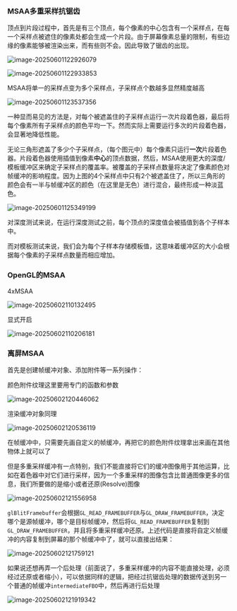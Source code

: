 ### MSAA多重采样抗锯齿

顶点到片段过程中，首先是有三个顶点，每个像素的中心包含有一个采样点，在每一个采样点被遮住的像素处都会生成一个片段。由于屏幕像素总量的限制，有些边缘的像素能够被渲染出来，而有些则不会。因此导致了锯齿的出现。

![image-20250601122926079](C:\Users\SOF\Desktop\OpenGL笔记\assets\image-20250601122926079.png)

![image-20250601122933853](C:\Users\SOF\Desktop\OpenGL笔记\assets\image-20250601122933853.png)

MSAA将单一的采样点变为多个采样点，子采样点个数越多显然精度越高

![image-20250601123537356](C:\Users\SOF\Desktop\OpenGL笔记\assets\image-20250601123537356.png)

一种显而易见的方法是，对每个被遮盖住的子采样点运行一次片段着色器，最后将每个像素所有子采样点的颜色平均一下。然而实际上需要运行多次的片段着色器，会显著地降低性能。

无论三角形遮盖了多少个子采样点，（每个图元中）每个像素只运行**一次**片段着色器。片段着色器使用插值到像素**中心**的顶点数据，然后，MSAA使用更大的深度/模板缓冲区来确定子采样点的覆盖率。被覆盖的子采样点数量将决定了像素颜色对帧缓冲的影响程度。因为上图的4个采样点中只有2个被遮盖住了，所以三角形的颜色会有一半与帧缓冲区的颜色（在这里是无色）进行混合，最终形成一种淡蓝色。

![image-20250601125349199](C:\Users\SOF\Desktop\OpenGL笔记\assets\image-20250601125349199.png)

对深度测试来说，在运行深度测试之前，每个顶点的深度值会被插值到各个子样本中。

而对模板测试来说，我们会为每个子样本存储模板值，这意味着缓冲区的大小会根据每个像素的子采样点数量而相应增加。

### OpenGL的MSAA

4xMSAA

![image-20250602110132495](C:\Users\SOF\Desktop\OpenGL笔记\assets\image-20250602110132495.png)

显式开启

![image-20250602110206181](C:\Users\SOF\Desktop\OpenGL笔记\assets\image-20250602110206181.png)

### 离屏MSAA

首先是创建帧缓冲对象、添加附件等一系列操作：

颜色附件纹理这里要用专门的函数和参数

![image-20250602120446062](C:\Users\SOF\Desktop\OpenGL笔记\assets\image-20250602120446062.png)

渲染缓冲对象同理

![image-20250602120536119](C:\Users\SOF\Desktop\OpenGL笔记\assets\image-20250602120536119.png)

在帧缓冲中，只需要先画自定义的帧缓冲，再把它的颜色附件纹理拿出来画在其他物体上就可以了

但是多重采样缓冲有一点特别，我们不能直接将它们的缓冲图像用于其他运算，比如在着色器中对它们进行采样，因为一个多重采样的图像包含比普通图像更多的信息，我们所要做的是缩小或者还原(Resolve)图像

![image-20250602121556958](C:\Users\SOF\Desktop\OpenGL笔记\assets\image-20250602121556958.png)

`glBlitFramebuffer`会根据`GL_READ_FRAMEBUFFER`与`GL_DRAW_FRAMEBUFFER`，决定哪个是源帧缓冲，哪个是目标帧缓冲，然后将`GL_READ_FRAMEBUFFER`复制到`GL_DRAW_FRAMEBUFFER`，并且将多重采样缓冲还原。上述代码是直接将自定义帧缓冲的内容复制到屏幕的那个帧缓冲中了，就可以直接出结果：

![image-20250602121759121](C:\Users\SOF\Desktop\OpenGL笔记\assets\image-20250602121759121.png)

如果说还想再弄一个后处理（前面说了，多重采样缓冲的内容不能直接处理，必须经过还原或者缩小），可以依据同样的逻辑，把经过抗锯齿处理的数据传送到另一个普通的帧缓冲`intermediateFBO`中，然后再进行后处理

![image-20250602121919342](C:\Users\SOF\Desktop\OpenGL笔记\assets\image-20250602121919342.png)

